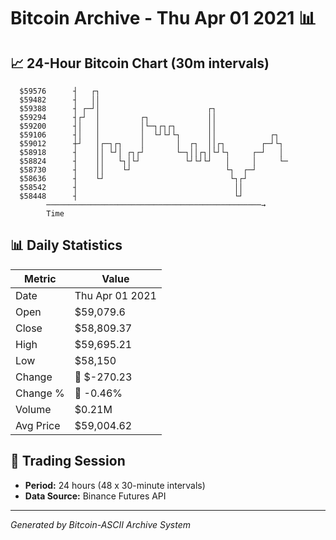 # Bitcoin Archive - Thu Apr 01 2021 📊

## 📈 24-Hour Bitcoin Chart (30m intervals)

```
  $59576      ┤   ┌┐                                           
  $59482      ┤   ││                                           
  $59388      ┤ ┌─┘│                        ┌┐                 
  $59294      ┤┌┘  │         ┌┐             ││                 
  $59200      ┤│   │         │└─┐┌┐┌┐       ││                 
  $59106      ┤│   │         │  └┘└┘└┐      ││            ┌┐   
  $59012      ┼┘   │┌─┐┌┐    │       │  ┌┐  ││┌┐        ┌─┘└┐  
  $58918      ┤    ││ └┘│ ┌┐┌┘       └─┐││┌┐│└┘└┐     ┌─┘   │  
  $58824      ┤    ││   └┐│└┘          └┘└┘└┘   │     │     └─ 
  $58730      ┤    ││    └┘                     └┐  ┌─┘        
  $58636      ┤    └┘                            └┐┌┘          
  $58542      ┤                                   ││           
  $58448      ┤                                   └┘           
        ────────────────────────────────────────────────→
        Time
```

## 📊 Daily Statistics

| Metric | Value |
|--------|-------|
| Date | Thu Apr 01 2021 |
| Open | $59,079.6 |
| Close | $58,809.37 |
| High | $59,695.21 |
| Low | $58,150 |
| Change | 🔴 $-270.23 |
| Change % | 🔴 -0.46% |
| Volume | $0.21M |
| Avg Price | $59,004.62 |

## 📅 Trading Session

- **Period:** 24 hours (48 x 30-minute intervals)
- **Data Source:** Binance Futures API

---
*Generated by Bitcoin-ASCII Archive System*
